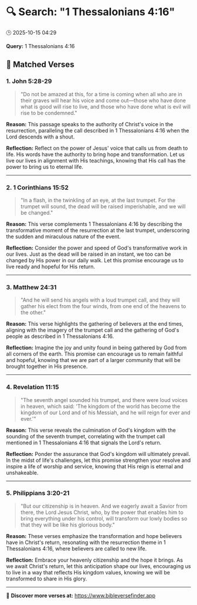 # 🔍 Search: "1 Thessalonians  4:16"
🕒 2025-10-15 04:29

**Query:** 1 Thessalonians  4:16

## 📖 Matched Verses

### 1. John 5:28-29
> "Do not be amazed at this, for a time is coming when all who are in their graves will hear his voice and come out—those who have done what is good will rise to live, and those who have done what is evil will rise to be condemned."

**Reason:** This passage speaks to the authority of Christ's voice in the resurrection, paralleling the call described in 1 Thessalonians 4:16 when the Lord descends with a shout.

**Reflection:** Reflect on the power of Jesus' voice that calls us from death to life. His words have the authority to bring hope and transformation. Let us live our lives in alignment with His teachings, knowing that His call has the power to bring us to eternal life.

---

### 2. 1 Corinthians 15:52
> "In a flash, in the twinkling of an eye, at the last trumpet. For the trumpet will sound, the dead will be raised imperishable, and we will be changed."

**Reason:** This verse complements 1 Thessalonians 4:16 by describing the transformative moment of the resurrection at the last trumpet, underscoring the sudden and miraculous nature of the event.

**Reflection:** Consider the power and speed of God's transformative work in our lives. Just as the dead will be raised in an instant, we too can be changed by His power in our daily walk. Let this promise encourage us to live ready and hopeful for His return.

---

### 3. Matthew 24:31
> "And he will send his angels with a loud trumpet call, and they will gather his elect from the four winds, from one end of the heavens to the other."

**Reason:** This verse highlights the gathering of believers at the end times, aligning with the imagery of the trumpet call and the gathering of God's people as described in 1 Thessalonians 4:16.

**Reflection:** Imagine the joy and unity found in being gathered by God from all corners of the earth. This promise can encourage us to remain faithful and hopeful, knowing that we are part of a larger community that will be brought together in His presence.

---

### 4. Revelation 11:15
> "The seventh angel sounded his trumpet, and there were loud voices in heaven, which said: 'The kingdom of the world has become the kingdom of our Lord and of his Messiah, and he will reign for ever and ever.'"

**Reason:** This verse reveals the culmination of God's kingdom with the sounding of the seventh trumpet, correlating with the trumpet call mentioned in 1 Thessalonians 4:16 that signals the Lord's return.

**Reflection:** Ponder the assurance that God's kingdom will ultimately prevail. In the midst of life's challenges, let this promise strengthen your resolve and inspire a life of worship and service, knowing that His reign is eternal and unshakeable.

---

### 5. Philippians 3:20-21
> "But our citizenship is in heaven. And we eagerly await a Savior from there, the Lord Jesus Christ, who, by the power that enables him to bring everything under his control, will transform our lowly bodies so that they will be like his glorious body."

**Reason:** These verses emphasize the transformation and hope believers have in Christ's return, resonating with the resurrection theme in 1 Thessalonians 4:16, where believers are called to new life.

**Reflection:** Embrace your heavenly citizenship and the hope it brings. As we await Christ's return, let this anticipation shape our lives, encouraging us to live in a way that reflects His kingdom values, knowing we will be transformed to share in His glory.

---

🔗 **Discover more verses at:** https://www.bibleversefinder.app
